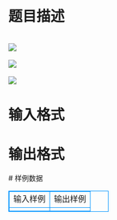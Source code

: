 # 

 
 # 题目描述 
<p>
<br><img src="/source/joyoi/tyvj-2919/img/aHR0cDovL3d3dy5qb3lvaS5jbi9wcm9ibGVtL3R5dmotMjkxOS9wcm9ibGVtc19pbWFnZXMvMzQ4OC9wZy5qcGc=.jpg"></img><br><br><img src="/source/joyoi/tyvj-2919/img/aHR0cDovL3d3dy5qb3lvaS5jbi9wcm9ibGVtL3R5dmotMjkxOS9wcm9ibGVtc19pbWFnZXMvMzQ4OC9wZzIuanBn.jpg"></img><br><br><img src="/source/joyoi/tyvj-2919/img/aHR0cDovL3d3dy5qb3lvaS5jbi9wcm9ibGVtL3R5dmotMjkxOS9wcm9ibGVtc19pbWFnZXMvMzQ4OC9wZzMuanBn.jpg"></img></p> 

 
 # 输入格式 
<p>
</p> 

 
 # 输出格式 
<p>
</p> 
# 样例数据
<style>
        table,table tr th, table tr td { border:1px solid #0094ff; }
        table { width: 200px; min-height: 25px; line-height: 25px; text-align: center; border-collapse: collapse;}   
    </style>
<table>
	<tr>
		<td>输入样例</td>
		<td>输出样例</td>
	</tr>
<tr><td></td><td></td></tr></table>
